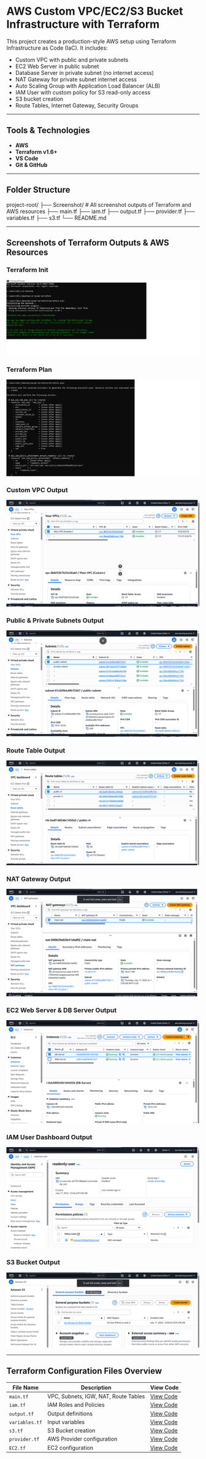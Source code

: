 #  AWS Custom VPC/EC2/S3 Bucket Infrastructure with Terraform

This project creates a production-style AWS setup using Terraform Infrastructure as Code (IaC). It includes:

- Custom VPC with public and private subnets
- EC2 Web Server in public subnet
- Database Server in private subnet (no internet access)
- NAT Gateway for private subnet internet access
- Auto Scaling Group with Application Load Balancer (ALB)
- IAM User with custom policy for S3 read-only access
- S3 bucket creation
- Route Tables, Internet Gateway, Security Groups

---

##  Tools & Technologies

- **AWS**
- **Terraform v1.6+**
- **VS Code**
- **Git & GitHub**

---

##  Folder Structure
project-root/
├── Screenshot/ # All screenshot outputs of Terraform and AWS resources
├── main.tf
├── iam.tf
├── output.tf
├── provider.tf
├── variables.tf
├── s3.tf
└── README.md


---

##  Screenshots of Terraform Outputs & AWS Resources

### Terraform Init
![Terraform Init](./Screenshot/terraform-init.png)

### Terraform Plan
![Terraform Plan](./Screenshot/terraform-plan.png)

### Custom VPC Output
![Custom VPC](./Screenshot/Custom-VPC.png)

### Public & Private Subnets Output
![Subnets](./Screenshot/Private-public-SUBNET.png)

### Route Table Output
![Route Table](./Screenshot/Route-table.png)

### NAT Gateway Output
![NAT Gateway](./Screenshot/NAT-Gateway.png)

### EC2 Web Server & DB Server Output
![EC2 Instances](./Screenshot/Ec2-web-database-srv.png)

### IAM User Dashboard Output
![IAM User](./Screenshot/IAM-User-dashboar.png)

### S3 Bucket Output
![S3 Bucket](./Screenshot/S3-Bucket.png)

---

##   Terraform Configuration Files Overview



| File Name      | Description                          | View Code                                 |
|----------------|--------------------------------------|-------------------------------------------|
| `main.tf`      | VPC, Subnets, IGW, NAT, Route Tables | [View Code](./.TF%20Files/main.tf)        |
| `iam.tf`       | IAM Roles and Policies               | [View Code](./.TF%20Files/iam.tf)         |
| `output.tf`    | Output definitions                   | [View Code](./.TF%20Files/output.tf)      |
| `variables.tf` | Input variables                      | [View Code](./.TF%20Files/variables.tf)   |
| `s3.tf`        | S3 Bucket creation                   | [View Code](./.TF%20Files/s3.tf)          |
| `provider.tf`  | AWS Provider configuration           | [View Code](./.TF%20Files/provider.tf)    |
| `EC2.tf`       | EC2 configuration                    | [View Code](./.TF%20Files/EC2.tf)         |



